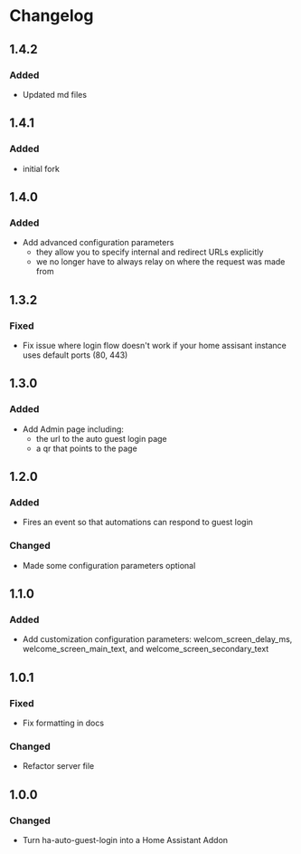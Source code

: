 # Changelog

## 1.4.2
### Added
- Updated md files

## 1.4.1
### Added
- initial fork


## 1.4.0
### Added
- Add advanced configuration parameters
    - they allow you to specify internal and redirect URLs explicitly
    - we no longer have to always relay on where the request was made from

## 1.3.2
### Fixed
- Fix issue where login flow doesn't work if your home assisant instance uses default ports (80, 443)

## 1.3.0

### Added
- Add Admin page including:
    - the url to the auto guest login page
    - a qr that points to the page

## 1.2.0

### Added
- Fires an event so that automations can respond to guest login

### Changed
- Made some configuration parameters optional

## 1.1.0

### Added
- Add customization configuration parameters: welcom_screen_delay_ms, welcome_screen_main_text, and welcome_screen_secondary_text

## 1.0.1

### Fixed
- Fix formatting in docs

### Changed
- Refactor server file

## 1.0.0

### Changed

- Turn ha-auto-guest-login into a Home Assistant Addon
